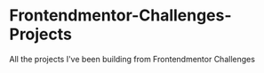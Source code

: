 # Frontendmentor-Challenges-Projects
All the projects I've been building from Frontendmentor Challenges
